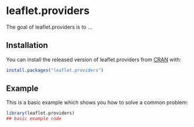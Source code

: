 # leaflet.providers

<!-- badges: start -->
<!-- badges: end -->

The goal of leaflet.providers is to ...

## Installation

You can install the released version of leaflet.providers from [CRAN](https://CRAN.R-project.org) with:

``` r
install.packages("leaflet.providers")
```

## Example

This is a basic example which shows you how to solve a common problem:

``` r
library(leaflet.providers)
## basic example code
```

